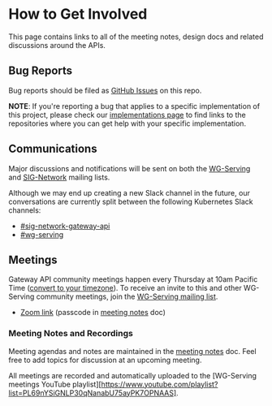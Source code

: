 # How to Get Involved

This page contains links to all of the meeting notes, design docs and related
discussions around the APIs.

## Bug Reports

Bug reports should be filed as [GitHub Issues](https://github.com/kubernetes-sigs/gateway-api-inference-extension/issues/new) on this repo.

**NOTE**: If you're reporting a bug that applies to a specific implementation of
this project, please check our
[implementations page](/implementations) to find links to the repositories where
you can get help with your specific implementation.

## Communications

Major discussions and notifications will be sent on both the
[WG-Serving](https://groups.google.com/a/kubernetes.io/g/wg-serving) and
[SIG-Network](https://groups.google.com/forum/#!forum/kubernetes-sig-network)
mailing lists.

Although we may end up creating a new Slack channel in the future, our
conversations are currently split between the following Kubernetes Slack
channels:

* [#sig-network-gateway-api](https://kubernetes.slack.com/archives/CR0H13KGA)
* [#wg-serving](https://kubernetes.slack.com/archives/C071WA7R9LY)

## Meetings

Gateway API community meetings happen every Thursday at 10am Pacific Time
([convert to your
timezone](https://dateful.com/time-zone-converter?t=08:00&tz=PT%20%28Pacific%20Time%29)).
To receive an invite to this and other WG-Serving community meetings, join the
[WG-Serving mailing
list](https://groups.google.com/a/kubernetes.io/g/wg-serving).

* [Zoom link](https://zoom.us/j/9955436256?pwd=Z2FQWU1jeDZkVC9RRTN4TlZyZTBHZz09) (passcode in [meeting notes](https://docs.google.com/document/d/1frfPE5L1sI3737rdQV04IcDGeOcGJj2ItjMg6z2SRH0/edit?tab=t.0#heading=h.jvz2pwvdpit0) doc)

### Meeting Notes and Recordings

Meeting agendas and notes are maintained in the [meeting
notes](https://docs.google.com/document/d/1frfPE5L1sI3737rdQV04IcDGeOcGJj2ItjMg6z2SRH0/edit?tab=t.0#heading=h.jvz2pwvdpit0)
doc. Feel free to add topics for discussion at an upcoming meeting.

All meetings are recorded and automatically uploaded to the [WG-Serving meetings
YouTube
playlist][https://www.youtube.com/playlist?list=PL69nYSiGNLP30qNanabU75ayPK7OPNAAS].

